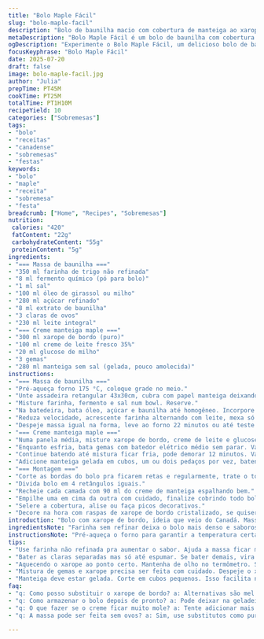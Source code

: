 ```yaml
---
title: "Bolo Maple Fácil"
slug: "bolo-maple-facil"
description: "Bolo de baunilha macio com cobertura de manteiga ao xarope de bordo. Massa leve, clara de ovo batida, xarope quente numa calda que vira creme quando batida com a manteiga gelada. Massa assada em retângulo, cortado em camadas que se empilham com recheio cremoso. Sem nozes, opção veg feita com óleo no lugar da manteiga. Sorvete ou frutas vermelhas combinam pra servir."
metaDescription: "Bolo Maple Fácil é um bolo de baunilha com cobertura de manteiga ao xarope de bordo. Sabor suave e cremoso, perfeito para festas"
ogDescription: "Experimente o Bolo Maple Fácil, um delicioso bolo de baunilha com um cremoso creme de manteiga ao xarope de bordo. Uma receita irresistível."
focusKeyphrase: "Bolo Maple Fácil"
date: 2025-07-20
draft: false
image: bolo-maple-facil.jpg
author: "Julia"
prepTime: PT45M
cookTime: PT25M
totalTime: PT1H10M
recipeYield: 10
categories: ["Sobremesas"]
tags:
- "bolo"
- "receitas"
- "canadense"
- "sobremesas"
- "festas"
keywords:
- "bolo"
- "maple"
- "receita"
- "sobremesa"
- "festa"
breadcrumb: ["Home", "Recipes", "Sobremesas"]
nutrition: 
 calories: "420"
 fatContent: "22g"
 carbohydrateContent: "55g"
 proteinContent: "5g"
ingredients:
- "=== Massa de baunilha ==="
- "350 ml farinha de trigo não refinada"
- "8 ml fermento químico (pó para bolo)"
- "1 ml sal"
- "100 ml óleo de girassol ou milho"
- "280 ml açúcar refinado"
- "8 ml extrato de baunilha"
- "3 claras de ovos"
- "230 ml leite integral"
- "=== Creme manteiga maple ==="
- "300 ml xarope de bordo (puro)"
- "100 ml creme de leite fresco 35%"
- "20 ml glucose de milho"
- "3 gemas"
- "280 ml manteiga sem sal (gelada, pouco amolecida)"
instructions:
- "=== Massa de baunilha ==="
- "Pré-aqueça forno 175 °C, coloque grade no meio."
- "Unte assadeira retangular 43x30cm, cubra com papel manteiga deixando sobra pra desmoldar. Besunte papel e bordas com óleo ou manteiga."
- "Misture farinha, fermento e sal num bowl. Reserve."
- "Na batedeira, bata óleo, açúcar e baunilha até homogêneo. Incorpore claras batendo rápido só até ficar uniforme."
- "Reduza velocidade, acrescente farinha alternando com leite, mexa só pra unir."
- "Despeje massa igual na forma, leve ao forno 22 minutos ou até teste do palito sair limpo. Tire, deixe esfriar 15 minutos, vire sobre grade e cubra com pano limpo até esfriar por completo."
- "=== Creme manteiga maple ==="
- "Numa panela média, misture xarope de bordo, creme de leite e glucose. Aqueça até ferver e mantenha até 115 °C no termômetro doce (uns 7 minutos)."
- "Enquanto esfria, bata gemas com batedor elétrico médio sem parar. Vá despejando o xarope quente devagar, em fio, longe das pás, pra não cozinhar rápido demais as gemas."
- "Continue batendo até mistura ficar fria, pode demorar 12 minutos. Vai ficar cremosa, brilhante, meio aerada."
- "Adicione manteiga gelada em cubos, um ou dois pedaços por vez, batendo sempre. Raspe fundo e laterais várias vezes pra não embolar. Terminada manteiga, creme deve estar macio, denso e brilhante."
- "=== Montagem ==="
- "Corte as bordas do bolo pra ficarem retas e regularmente, trate o topo se estiver arredondado."
- "Divida bolo em 4 retângulos iguais."
- "Recheie cada camada com 90 ml do creme de manteiga espalhando bem."
- "Empilhe uma em cima da outra com cuidado, finalize cobrindo todo bolo com o creme restante."
- "Selere a cobertura, alise ou faça picos decorativos."
- "Decore na hora com raspas de xarope de bordo cristalizado, se quiser."
introduction: "Bolo com xarope de bordo, ideia que veio do Canadá. Massa branca, fofinha, feita com mistura simples, sem clarificar muito ovos. Xarope vira creme quando misturado com gemas batidas e manteiga gelada, derrete na boca, doce, com toque caramelizado. Montado em camadas, bonito, colorido. Óleo substitui manteiga na massa pra variar textura, fica mais úmido e leve, massa menos pesada. Usar glucose de milho evita cristalização do xarope. Produção fácil, forno médio, sem complicação. Cobertura feita com atenção, batendo pacientemente, garantindo textura cremosa com brilho. Serve pra festas, sobremesa pra grupo, combina com café preto forte, chá de hortelã, sorvete de baunilha. Pode substituir xarope por mel ou agave, mas sabor muda."
ingredientsNote: "Farinha sem refinar deixa o bolo mais denso e saboroso, pede fermento para crescer normalmente. Óleo usado no lugar de manteiga reduz gordura saturada, deixa bolo mais leve e úmido, perfeito pro clima quente do Brasil. Açúcar cristalinamente puro ajuda no brilho da cobertura, solarado evita açúcar grosseiro na massa. A baunilha pode ser extrato natural ou essência simples, preferível natural pelo aroma. Claras batidas no meio do processo dão leveza, atenção pra não bater demais e virar espuma, basta misturar até homogêneo. Xarope de bordo puro garante sabor distinto, pesssoal usa versão canadense importada, mas versões nacionais ajudam. Glucose de milho não é obrigatória, mas estabiliza a calda e evita que cristalize, fácil achar em lojas especializadas. Gemas na cobertura dão cor, cremosidade e emulsificação. Manteiga deve estar fria, para incorporar aos poucos sem derreter e virar óleo. "
instructionsNote: "Pré-aqueça o forno para garantir a temperatura certa de início, bolo uniforme. Tamanho da assadeira importante pra massa não ficar fina e seca. Forre com papel pra desmoldar sem problema, sempre besunte para não grudar. As quantidades do óleo, açúcar e líquidos influenciam textura final. Na massa, misture na velocidade mais baixa do batedor pra evitar desenvolvimento excessivo do glúten e bolo duro. O cuidado com o xarope na cobertura é essencial: jogue em fio, pra não cozinhar rapidamente gemas, batendo sem parar para esfriar. O processo pode demorar, mas creme fica firme, brilhante, fácil de espalhar. Ao adicionar manteiga, é melhor colocar pouco a pouco pra não perder textura. Durante a montagem, corte reto nas bordas pra visual limpo. Camadas iguais de creme garantem equilíbrio e melhor sabor. O bolo pode ser decorado conforme preferência, mas raspas de xarope cristalizado combinam. Guardar na geladeira após pronto é recomendado para que o creme firme e bolo mantenha frescor."
tips:
- "Use farinha não refinada pra aumentar o sabor. Ajuda a massa ficar mais densa e com textura interessante. Mistura bem os secos. Sal é crucial, equilibra doçura."
- "Bater as claras separadas mas só até espumar. Se bater demais, vira espuma. Mistura com outros ingredientes devagar. Só pra incorporar, cuidado."
- "Aquecendo o xarope ao ponto certo. Mantenha de olho no termômetro. Se passar do ponto, pode cristalizar. Isso é chato. Deixe esfriar antes de adicionar gemas."
- "Mistura de gemas e xarope precisa ser feita com cuidado. Despeje o xarope aos poucos. Isso evita cozinhar as gemas. Misture sem parar, paciência é chave."
- "Manteiga deve estar gelada. Corte em cubos pequenos. Isso facilita na hora de misturar. Isso garante que o creme não derreta. O resultado fica mais firme."
faq:
- "q: Como posso substituir o xarope de bordo? a: Alternativas são mel ou agave. O gosto muda muito, mas ainda dá pra fazer um creme. Mel vai deixar mais doce. "
- "q: Como armazenar o bolo depois de pronto? a: Pode deixar na geladeira, fica fresquinho. Também pode congelar até 3 meses. Se demora pra comer, melhor guardar."
- "q: O que fazer se o creme ficar muito mole? a: Tente adicionar mais manteiga gelada. Isso pode ajudar a firmar. Outra opção é deixar na geladeira um tempo."
- "q: A massa pode ser feita sem ovos? a: Sim, use substitutos como purê de maçã ou linhaça. Não fique preso, a textura muda, mas bolo ainda assim fica gostoso."

---
```


